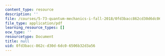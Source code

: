 ```yaml
---
content_type: resource
description: ''
file: /courses/5-73-quantum-mechanics-i-fall-2018/0fd3bacc862cd30d6dc06506b32d3a56_MIT5_73F18_Lec15.pdf
file_type: application/pdf
learning_resource_types: []
ocw_type: ''
resourcetype: Document
title: null
uid: 0fd3bacc-862c-d30d-6dc0-6506b32d3a56
---
```

